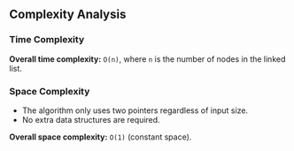## Complexity Analysis

### Time Complexity
**Overall time complexity:** `O(n)`, where `n` is the number of nodes in the linked list.

### Space Complexity

- The algorithm only uses two pointers regardless of input size.
- No extra data structures are required.

**Overall space complexity:** `O(1)` (constant space).
